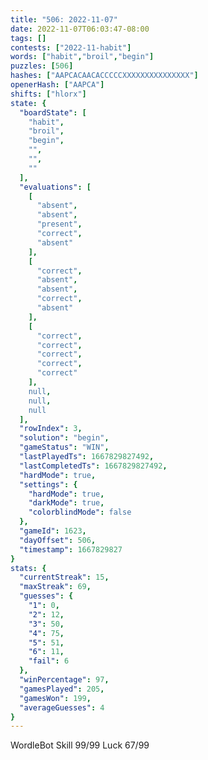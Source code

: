 ```yaml
---
title: "506: 2022-11-07"
date: 2022-11-07T06:03:47-08:00
tags: []
contests: ["2022-11-habit"]
words: ["habit","broil","begin"]
puzzles: [506]
hashes: ["AAPCACAACACCCCCXXXXXXXXXXXXXXX"]
openerHash: ["AAPCA"]
shifts: ["hlorx"]
state: {
  "boardState": [
    "habit",
    "broil",
    "begin",
    "",
    "",
    ""
  ],
  "evaluations": [
    [
      "absent",
      "absent",
      "present",
      "correct",
      "absent"
    ],
    [
      "correct",
      "absent",
      "absent",
      "correct",
      "absent"
    ],
    [
      "correct",
      "correct",
      "correct",
      "correct",
      "correct"
    ],
    null,
    null,
    null
  ],
  "rowIndex": 3,
  "solution": "begin",
  "gameStatus": "WIN",
  "lastPlayedTs": 1667829827492,
  "lastCompletedTs": 1667829827492,
  "hardMode": true,
  "settings": {
    "hardMode": true,
    "darkMode": true,
    "colorblindMode": false
  },
  "gameId": 1623,
  "dayOffset": 506,
  "timestamp": 1667829827
}
stats: {
  "currentStreak": 15,
  "maxStreak": 69,
  "guesses": {
    "1": 0,
    "2": 12,
    "3": 50,
    "4": 75,
    "5": 51,
    "6": 11,
    "fail": 6
  },
  "winPercentage": 97,
  "gamesPlayed": 205,
  "gamesWon": 199,
  "averageGuesses": 4
}
---
```

<!-- more -->
WordleBot
Skill 99/99
Luck 67/99
